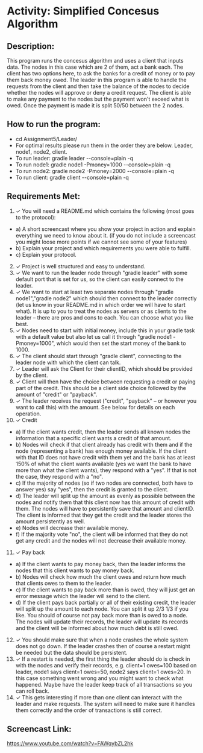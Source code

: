 # Activity: Simplified Concesus Algorithm

## Description:
This program runs the concesus algorithm and uses a client that inputs data. The nodes in this case which are 2 of them, act a bank each. The client has two options here, to ask the banks for a credit of money or to pay them back money owed. The leader in this program is able to handle the requests from the client and then take the balance of the nodes to decide whether the nodes will approve or deny a credit request. The client is able to make any payment to the nodes but the payment won't exceed what is owed. Once the payment is made it is split 50/50 between the 2 nodes. 

## How to run the program: 
- cd Assignment5/Leader/
- For optimal results please run them in the order they are below. Leader, node1, node2, client.
- To run leader: gradle leader --console=plain -q
- To run node1: gradle node1 -Pmoney=1000 --console=plain -q
- To run node2: gradle node2 -Pmoney=2000 --console=plain -q
- To run client: gradle client --console=plain -q


## Requirements Met:
1) ✓ You will need a README.md which contains the following (most goes to the protocol):
 - a) A short screencast where you show your project in action and explain everything we need to know about it. (if you do not include a screencast you might loose more      points if we cannot see some of your features)
 - b) Explain your project and which requirements you were able to fulfill.
 - c) Explain your protocol.
2) ✓ Project is well structured and easy to understand.
3) ✓ We want to run the leader node through "gradle leader" with some default port that is set for us, so the client can easily connect to the leader.
4) ✓ We want to start at least two separate nodes through "gradle node1","gradle node2" which should then connect to the leader correctly (let us know in your README.md in which order we will have to start what). It is up to you to
treat the nodes as servers or as clients to the leader – there are pros and cons to
each. You can choose what you like best.
5) ✓ Nodes need to start with initial money, include this in your gradle task with a default value but also let us call it through "gradle node1 -Pmoney=1000", which would then set the start money of the bank to 1000.
6) ✓ The client should start through "gradle client", connecting to the leader
node with which the client can talk.
7) ✓ Leader will ask the Client for their clientID, which should be provided by
the client.
8) ✓ Client will then have the choice between requesting a credit or paying part
of the credit. This should be a client side choice followed by the amount of "credit"
or "payback".
9) ✓ The leader receives the request ("credit", "payback" – or however you want
to call this) with the amount. See below for details on each operation.
10) ✓ Credit
  - a) If the client wants credit, then the leader sends all known nodes the information
that a specific client wants a credit of that amount.
  - b) Nodes will check if that client already has credit with them and if the node
(representing a bank) has enough money available. If the client with that ID
does not have credit with them yet and the bank has at least 150% of what the
client wants available (yes we want the bank to have more than what the client
wants), they respond with a "yes". If that is not the case, they respond with a
"no".
  - c) If the majority of nodes (so if two nodes are connected, both have to answer
yes) say "yes", then the credit is granted to the client.
  - d) The leader will split up the amount as evenly as possible between the nodes
and notify them that this client now has this amount of credit with them. The
nodes will have to persistently save that amount and clientID. The client is
informed that they get the credit and the leader stores the amount persistently
as well.
  - e) Nodes will decrease their available money.
  - f) If the majority vote "no", the client will be informed that they do not get any
credit and the nodes will not decrease their available money.
11) ✓ Pay back
  - a) If the client wants to pay money back, then the leader informs the nodes that
this client wants to pay money back.
  - b) Nodes will check how much the client owes and return how much that clients
owes to them to the leader.
  - c) If the client wants to pay back more than is owed, they will just get an error
message which the leader will send to the client.
  - d) If the client pays back partially or all of their existing credit, the leader will
split up the amount to each node. You can split it up 2/3 1/3 if you like. You
should of course not pay back more than is owed to a node. The nodes will
update their records, the leader will update its records and the client will be
informed about how much debt is still owed.
12) ✓ You should make sure that when a node crashes the whole system does
not go down. If the leader crashes then of course a restart might be needed but the
data should be persistent.
13) ✓ If a restart is needed, the first thing the leader should do is check in with
the nodes and verify their records, e.g. client=1 owes=100 based on leader, node1
says client=1 owes=50, node2 says client=1 owes=20. In this case something went
wrong and you might want to check what happened. Maybe have the leader keep
track of all transactions so you can roll back.
14) ✓ This gets interesting if more than one client can interact with the leader
and make requests. The system will need to make sure it handles them correctly
and the order of transactions is still correct.


## Screencast Link: 
https://www.youtube.com/watch?v=FAWqybZL2hk

